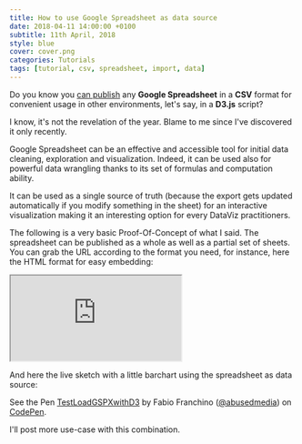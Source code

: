 ```yaml
---
title: How to use Google Spreadsheet as data source
date: 2018-04-11 14:00:00 +0100
subtitle: 11th April, 2018
style: blue
cover: cover.png
categories: Tutorials
tags: [tutorial, csv, spreadsheet, import, data]
---
```


Do you know you [can publish](https://support.google.com/docs/answer/183965?hl=en) any **Google Spreadsheet** in a **CSV** format for convenient usage in other environments, let's say, in a **D3.js** script?

I know, it's not the revelation of the year. Blame to me since I've discovered it only recently.

Google Spreadsheet can be an effective and accessible tool for initial data cleaning, exploration and visualization. Indeed, it can be used also for powerful data wrangling thanks to its set of formulas and computation ability.

It can be used as a single source of truth (because the export gets updated automatically if you modify something in the sheet) for an interactive visualization making it an interesting option for every DataViz practitioners.

The following is a very basic Proof-Of-Concept of what I said. The spreadsheet can be published as a whole as well as a partial set of sheets. You can grab the URL according to the format you need, for instance, here the HTML format for easy embedding:

<iframe src="https://docs.google.com/spreadsheets/d/e/2PACX-1vTpHUOTLcRgjx2LxaV4Yl0_pH4aSTIe7Dnv2w3fzUs5wPq81mWi1VB9hBds2cVpoUZLC6ClgXsT-KwT/pubhtml?gid=0&amp;single=true&amp;widget=true&amp;headers=false"></iframe>

And here the live sketch with a little barchart using the spreadsheet as data source:

<p data-height="265" data-theme-id="light" data-slug-hash="NYoZzb" data-default-tab="js,result" data-user="abusedmedia" data-embed-version="2" data-pen-title="TestLoadGSPXwithD3" class="codepen">See the Pen <a href="https://codepen.io/abusedmedia/pen/NYoZzb/">TestLoadGSPXwithD3</a> by Fabio Franchino (<a href="https://codepen.io/abusedmedia">@abusedmedia</a>) on <a href="https://codepen.io">CodePen</a>.</p>

I'll post more use-case with this combination.